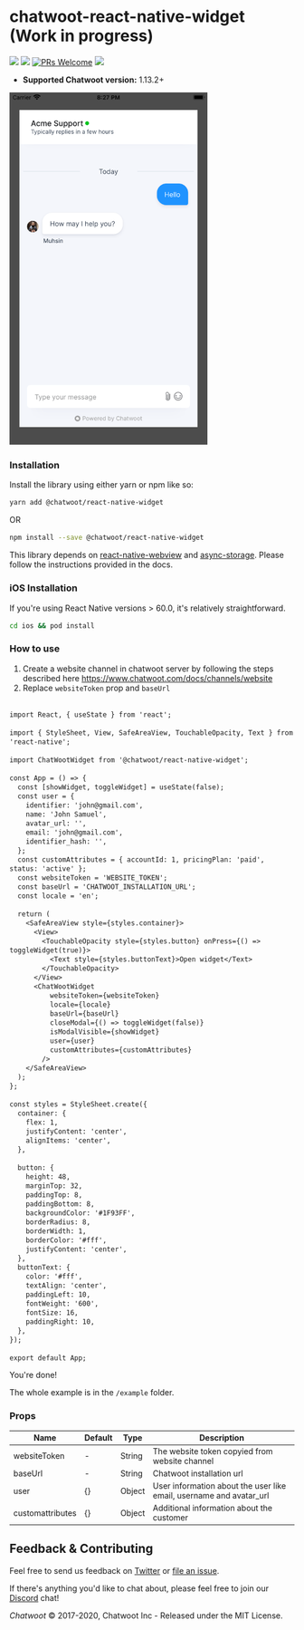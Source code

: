 <h1>
chatwoot-react-native-widget (Work in progress)
</h1>

![](https://img.shields.io/npm/v/@chatwoot/react-native-widget?style=flat)
![](https://img.shields.io/npm/dt/@chatwoot/react-native-widget.svg)
[![PRs Welcome](https://img.shields.io/badge/PRs-welcome-brightgreen.svg)](http://makeapullrequest.com)
![](https://img.shields.io/npm/l/@chatwoot/@chatwoot/react-native-widget)


- **Supported Chatwoot version:** 1.13.2+

<img src=".github/screenshot.png" alt="screenshot" width="350">

### Installation

Install the library using either yarn or npm like so:

```sh
yarn add @chatwoot/react-native-widget
```

OR

```sh
npm install --save @chatwoot/react-native-widget
```

This library depends on [react-native-webview](https://www.npmjs.com/package/react-native-webview) and [async-storage](https://github.com/react-native-async-storage/async-storage). Please follow the instructions provided in the docs.

### iOS Installation

If you're using React Native versions > 60.0, it's relatively straightforward.

```sh
cd ios && pod install
```

### How to use

1. Create a website channel in chatwoot server by following the steps described here https://www.chatwoot.com/docs/channels/website
2. Replace `websiteToken` prop and `baseUrl`

```

import React, { useState } from 'react';

import { StyleSheet, View, SafeAreaView, TouchableOpacity, Text } from 'react-native';

import ChatWootWidget from '@chatwoot/react-native-widget';

const App = () => {
  const [showWidget, toggleWidget] = useState(false);
  const user = {
    identifier: 'john@gmail.com',
    name: 'John Samuel',
    avatar_url: '',
    email: 'john@gmail.com',
    identifier_hash: '',
  };
  const customAttributes = { accountId: 1, pricingPlan: 'paid', status: 'active' };
  const websiteToken = 'WEBSITE_TOKEN';
  const baseUrl = 'CHATWOOT_INSTALLATION_URL';
  const locale = 'en';

  return (
    <SafeAreaView style={styles.container}>
      <View>
        <TouchableOpacity style={styles.button} onPress={() => toggleWidget(true)}>
          <Text style={styles.buttonText}>Open widget</Text>
        </TouchableOpacity>
      </View>
      <ChatWootWidget
          websiteToken={websiteToken}
          locale={locale}
          baseUrl={baseUrl}
          closeModal={() => toggleWidget(false)}
          isModalVisible={showWidget}
          user={user}
          customAttributes={customAttributes}
        />
    </SafeAreaView>
  );
};

const styles = StyleSheet.create({
  container: {
    flex: 1,
    justifyContent: 'center',
    alignItems: 'center',
  },

  button: {
    height: 48,
    marginTop: 32,
    paddingTop: 8,
    paddingBottom: 8,
    backgroundColor: '#1F93FF',
    borderRadius: 8,
    borderWidth: 1,
    borderColor: '#fff',
    justifyContent: 'center',
  },
  buttonText: {
    color: '#fff',
    textAlign: 'center',
    paddingLeft: 10,
    fontWeight: '600',
    fontSize: 16,
    paddingRight: 10,
  },
});

export default App;

```

You're done!

The whole example is in the `/example` folder.

### Props

<table class="table">
<thead><tr>
  <th>Name</th><th>Default</th><th>Type</th><th>Description</th>
</tr></thead>
<tbody>
  <tr>
    <td>websiteToken</td>
    <td> - </td>
    <td> String </td>
    <td>The website token copyied from website channel</td>
  </tr>
  <tr>
    <td>baseUrl</td>
    <td> - </td>
    <td> String </td>
    <td>Chatwoot installation url</td>
  </tr>
  <tr>
	  <td>user</td>
    <td> {} </td>
    <td> Object </td>
    <td>User information about the user like email, username and avatar_url</td>
  </tr>
  <tr>
   <td>customattributes</td>
    <td> {} </td>
    <td> Object </td>
    <td>Additional information about the customer</td>
  </tr>
 </tbody>
</table>

## Feedback & Contributing

Feel free to send us feedback on [Twitter](https://twitter.com/chatwootapp) or [file an issue](https://github.com/chatwoot/chatwoot-mobile-app/issues).

If there's anything you'd like to chat about, please feel free to join our [Discord](https://discord.gg/cJXdrwS) chat!

_Chatwoot_ &copy; 2017-2020, Chatwoot Inc - Released under the MIT License.
